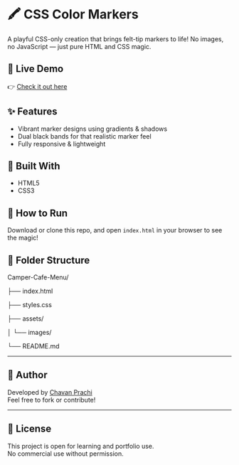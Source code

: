 # 🖍️ CSS Color Markers

A playful CSS-only creation that brings felt-tip markers to life! No images, no JavaScript — just pure HTML and CSS magic.

## 🔗 Live Demo  
👉 [Check it out here](https://chavan-prachi.github.io/CSS-Color-Markers/)

## ✨ Features
- Vibrant marker designs using gradients & shadows  
- Dual black bands for that realistic marker feel  
- Fully responsive & lightweight

## 🧰 Built With
- HTML5  
- CSS3

## 🚀 How to Run
Download or clone this repo, and open `index.html` in your browser to see the magic!

## 📁 Folder Structure

Camper-Cafe-Menu/

├── index.html

├── styles.css

├── assets/

│ └── images/

└── README.md

---

## 📌 Author

Developed by [Chavan Prachi](https://github.com/Chavan-Prachi)  
Feel free to fork or contribute!

---

## 🧾 License

This project is open for learning and portfolio use.  
No commercial use without permission.
